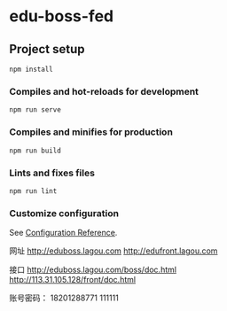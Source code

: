 # edu-boss-fed

## Project setup
```
npm install
```

### Compiles and hot-reloads for development
```
npm run serve
```

### Compiles and minifies for production
```
npm run build
```

### Lints and fixes files
```
npm run lint
```

### Customize configuration
See [Configuration Reference](https://cli.vuejs.org/config/).


网址
http://eduboss.lagou.com
http://edufront.lagou.com

接口
http://eduboss.lagou.com/boss/doc.html
http://113.31.105.128/front/doc.html


账号密码：
18201288771
111111